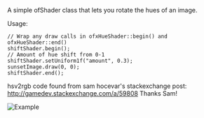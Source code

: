 A simple ofShader class that lets you rotate the hues of an image.

Usage:
```
// Wrap any draw calls in ofxHueShader::begin() and ofxHueShader::end()
shiftShader.begin();
// Amount of hue shift from 0-1
shiftShader.setUniform1f("amount", 0.3);
sunsetImage.draw(0, 0);
shiftShader.end();
```

hsv2rgb code found from sam hocevar's stackexchange post: http://gamedev.stackexchange.com/a/59808  Thanks Sam!

![Example](/animation.gif)